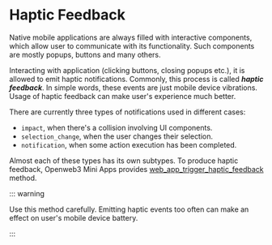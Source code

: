 # Haptic Feedback

Native mobile applications are always filled with interactive components, which allow user to
communicate with its functionality. Such components are mostly popups, buttons and many others.

Interacting with application (clicking buttons, closing popups etc.), it is allowed to emit haptic
notifications. Commonly, this process is called **_haptic feedback_**. In simple words, these events
are just mobile device vibrations. Usage of haptic feedback can make user's experience much better.

There are currently three types of notifications used in different cases:

- `impact`, when there's a collision involving UI components.
- `selection_change`, when the user changes their selection.
- `notification`, when some action execution has been completed.

Almost each of these types has its own subtypes. To produce haptic feedback, Openweb3 Mini Apps
provides [web_app_trigger_haptic_feedback](methods.md#web-app-trigger-haptic-feedback)
method.

::: warning

Use this method carefully. Emitting haptic events too often can make an effect on user's mobile
device battery.

:::
